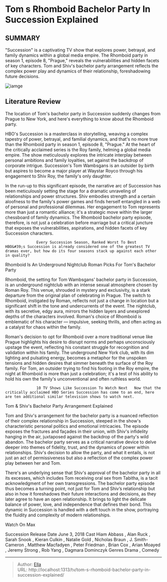 # Tom s Rhomboid Bachelor Party In Succession Explained


## SUMMARY 



  &#34;Succession&#34; is a captivating TV show that explores power, betrayal, and family dynamics within a global media empire.   The Rhomboid party in season 1, episode 8, &#34;Prague,&#34; reveals the vulnerabilities and hidden facets of key characters.   Tom and Shiv&#39;s bachelor party arrangement reflects the complex power play and dynamics of their relationship, foreshadowing future decisions.  

![iamge](https://static1.srcdn.com/wordpress/wp-content/uploads/2023/12/mixcollage-27-dec-2023-09-10-pm-896.jpg)

## Literature Review
The location of Tom&#39;s bachelor party in Succession suddenly changes from Prague to New York, and here&#39;s everything to know about the Rhomboid party.




HBO&#39;s Succession is a masterclass in storytelling, weaving a complex tapestry of power, betrayal, and familial dynamics, and that&#39;s no more true than the Rhomboid party in season 1, episode 8, &#34;Prague.&#34; At the heart of the critically acclaimed series is the Roy family, helming a global media empire. The show meticulously explores the intricate interplay between personal ambitions and family loyalties, set against the backdrop of corporate intrigue. Succession&#39;s Tom Wambsgans is an outsider by birth but aspires to become a major player at Waystar Royco through his engagement to Shiv Roy, the family&#39;s only daughter.




In the run-up to this significant episode, the narrative arc of Succession has been meticulously setting the stage for a dramatic unraveling of relationships and power structures. Shiv embodies strength and a certain aloofness to the family&#39;s power games and finds herself entangled in a web of personal and professional dilemmas. Her engagement to Tom represents more than just a romantic alliance; it&#39;s a strategic move within the larger chessboard of family dynamics. The Rhomboid bachelor party episode, therefore, is not just a celebration before marriage but a critical juncture that exposes the vulnerabilities, aspirations, and hidden facets of key Succession characters.

                  Every Succession Season, Ranked Worst To Best   HBO&#39;s Succession is already considered one of the greatest TV dramas ever, but how do its four seasons stack up against each other in quality?    


 Rhomboid Is An Underground Nightclub Roman Picks For Tom&#39;s Bachelor Party 
          




Rhomboid, the setting for Tom Wambsgans&#39; bachelor party in Succession, is an underground nightclub with an intense sexual atmosphere chosen by Roman Roy. This venue, shrouded in mystery and exclusivity, is a stark departure from the original plan of celebrating in Prague. The switch to Rhomboid, instigated by Roman, reflects not just a change in location but a significant shift in the tone and undercurrents of the event. The nightclub, with its secretive, edgy aura, mirrors the hidden layers and unexplored depths of the characters involved. Roman&#39;s choice of Rhomboid is emblematic of his character — impulsive, seeking thrills, and often acting as a catalyst for chaos within the family.

Roman&#39;s decision to opt for Rhomboid over a more traditional venue like Prague highlights his desire to disrupt norms and perhaps unconsciously upstage the event, reflecting his constant struggle for recognition and validation within his family. The underground New York club, with its dim lighting and pulsating energy, becomes a metaphor for the unspoken tensions and hidden desires that simmer beneath the surface of the Roy family. For Tom, an outsider trying to find his footing in the Roy empire, the night at Rhomboid is more than just a celebration; it&#39;s a test of his ability to hold his own the family&#39;s unconventional and often ruthless world.




                  10 TV Shows Like Succession To Watch Next   Now that the critically acclaimed HBO Series Succession has come to an end, here are ten additional similar television shows to watch next.    



 Tom &amp; Shiv&#39;s Bachelor Party Arrangement Explained 
          

Tom and Shiv&#39;s arrangement for the bachelor party is a nuanced reflection of their complex relationship in Succession, steeped in the show&#39;s characteristic personal politics and emotional intricacies. The episode exposes the fractures and façades in their union, with Shiv&#39;s infidelity hanging in the air, juxtaposed against the backdrop of the party&#39;s wild abandon. The bachelor party serves as a critical narrative device to delve deeper into themes of fidelity, trust, and the dynamics of power within relationships. Shiv&#39;s decision to allow the party, and what it entails, is not just an act of permissiveness but also a reflection of the complex power play between her and Tom.




There&#39;s an underlying sense that Shiv&#39;s approval of the bachelor party in all its excesses, which includes Tom receiving oral sex from Tabitha, is a tacit acknowledgment of her own transgressions. The bachelor party episode thus becomes a turning point, not just for Tom and Shiv’s relationship but also in how it foreshadows their future interactions and decisions, as they later agree to have an open relationship. It brings to light the delicate balance of power, love, and independence that defines their bond. This dynamic in Succession is handled with a deft touch in the show, portraying the fluidity and complexity of modern relationships.

Watch On Max

  Succession   Release Date   June 3, 2018    Cast   Hiam Abbass , Alan Ruck , Sarah Snook , Kieran Culkin , Natalie Gold , Nicholas Braun , J. Smith-Cameron , Matthew Macfadyen , Peter Friedman , Brian Cox , Arian Moayed , Jeremy Strong , Rob Yang , Dagmara Dominczyk    Genres   Drama , Comedy       


---

> Author: [Ella](https://instagram.hk.cn/)  
> URL: http://localhost:1313/tv/tom-s-rhomboid-bachelor-party-in-succession-explained/  

